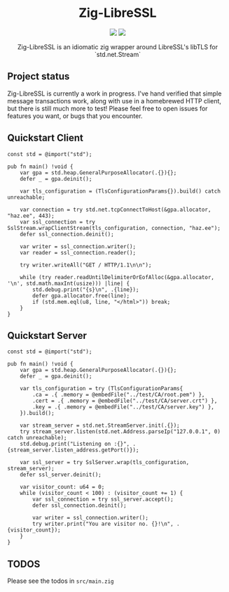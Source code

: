 <h1 align="center">Zig-LibreSSL</h1>
<p align="center">
    <a href="LICENSE"><img src="https://badgen.net/github/license/haze/zig-libressl" /></a>
    <a href="https://twitter.com/hhazee"><img src="https://badgen.net/badge/twitter/@hhazee/1DA1F2?icon&label" /></a>
</p>

<p align="center">
   Zig-LibreSSL is an idiomatic zig wrapper around LibreSSL's libTLS for `std.net.Stream`
</p>

## Project status
Zig-LibreSSL is currently a work in progress. I've hand verified that simple message transactions
work, along with use in a homebrewed HTTP client, but there is still much more to test! Please feel
free to open issues for features you want, or bugs that you encounter.

## Quickstart Client
```zig
const std = @import("std");

pub fn main() !void {
    var gpa = std.heap.GeneralPurposeAllocator(.{}){};
    defer _ = gpa.deinit();

    var tls_configuration = (TlsConfigurationParams{}).build() catch unreachable;

    var connection = try std.net.tcpConnectToHost(&gpa.allocator, "haz.ee", 443);
    var ssl_connection = try SslStream.wrapClientStream(tls_configuration, connection, "haz.ee");
    defer ssl_connection.deinit();

    var writer = ssl_connection.writer();
    var reader = ssl_connection.reader();

    try writer.writeAll("GET / HTTP/1.1\n\n");

    while (try reader.readUntilDelimiterOrEofAlloc(&gpa.allocator, '\n', std.math.maxInt(usize))) |line| {
        std.debug.print("{s}\n", .{line});
        defer gpa.allocator.free(line);
        if (std.mem.eql(u8, line, "</html>")) break;
    }
}
```

## Quickstart Server
```zig
const std = @import("std");

pub fn main() !void {
    var gpa = std.heap.GeneralPurposeAllocator(.{}){};
    defer _ = gpa.deinit();

    var tls_configuration = try (TlsConfigurationParams{
        .ca = .{ .memory = @embedFile("../test/CA/root.pem") },
        .cert = .{ .memory = @embedFile("../test/CA/server.crt") },
        .key = .{ .memory = @embedFile("../test/CA/server.key") },
    }).build();

    var stream_server = std.net.StreamServer.init(.{});
    try stream_server.listen(std.net.Address.parseIp("127.0.0.1", 0) catch unreachable);
    std.debug.print("Listening on :{}", .{stream_server.listen_address.getPort()});

    var ssl_server = try SslServer.wrap(tls_configuration, stream_server);
    defer ssl_server.deinit();

    var visitor_count: u64 = 0;
    while (visitor_count < 100) : (visitor_count += 1) {
        var ssl_connection = try ssl_server.accept();
        defer ssl_connection.deinit();

        var writer = ssl_connection.writer();
        try writer.print("You are visitor no. {}!\n", .{visitor_count});
    }
}
```

## TODOS
Please see the todos in `src/main.zig`
